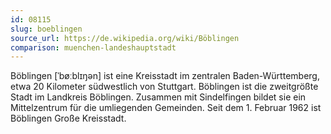 ```yaml
---
id: 08115
slug: boeblingen
source_url: https://de.wikipedia.org/wiki/Böblingen
comparison: muenchen-landeshauptstadt
---
```


Böblingen [ˈbøːblɪŋən] ist eine Kreisstadt im zentralen Baden-Württemberg, etwa 20 Kilometer südwestlich von Stuttgart. Böblingen ist die zweitgrößte Stadt im Landkreis Böblingen. Zusammen mit Sindelfingen bildet sie ein Mittelzentrum für die umliegenden Gemeinden. Seit dem 1. Februar 1962 ist Böblingen Große Kreisstadt.
